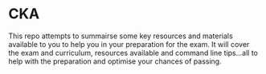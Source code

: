 # CKA
This repo attempts to summairse some key resources and materials available to you to help you in your preparation for the exam. 
It will cover the exam and curriculum, resources available and command line tips...all to help with the preparation and optimise your chances of passing. 


